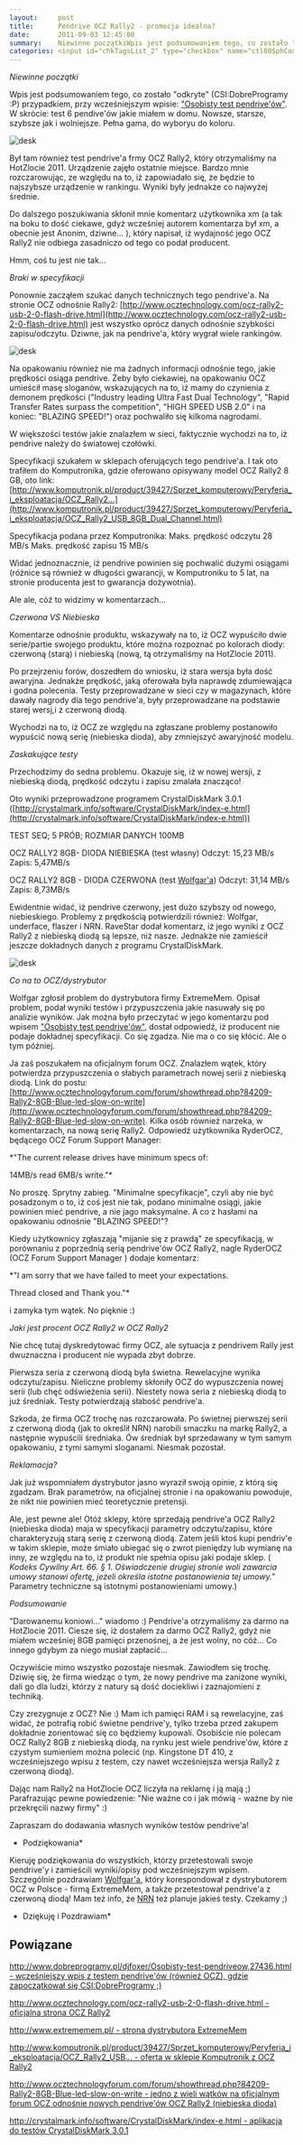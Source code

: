```yaml
---
layout:     post
title:      Pendrive OCZ Rally2 - promocja idealna?
date:       2011-09-03 12:45:00
summary:    Niewinne początkiWpis jest podsumowaniem tego, co zostało "odkryte" (CSI:DobreProgramy :P) przypadkiem, przy wcześniejszym wpisie: "Osobisty test pendrive'ów". W skrócie: test 6 pendive'ów jakie miałem w domu. Nowsze, starsze, szybsze jak i wolniejsze. Pełna gama, do wyboryu do koloru.Był tam równie...
categories: <input id="chkTagsList_2" type="checkbox" name="ctl00$phContentRight$chkTagsList$chkTagsList_2" checked="checked" value="4"><label for="chkTagsList_2">sprzęt</label> <input id="chkTagsList_6" type="checkbox" name="ctl00$phContentRight$chkTagsList$chkTagsList_6" checked="checked" value="64"><label for="chkTagsList_6">porady</label> <input id="chkTagsList_12" type="checkbox" name="ctl00$phContentRight$chkTagsList$chkTagsList_12" checked="checked" value="4096"><label for="chkTagsList_12">inne</label>
---
```




 *Niewinne początki* 

Wpis jest podsumowaniem tego, co zostało "odkryte" (CSI:DobreProgramy :P) przypadkiem, przy wcześniejszym wpisie: ["Osobisty test pendrive'ów"](http://www.dobreprogramy.pl/djfoxer/Osobisty-test-pendriveow,27436.html). W skrócie: test 6 pendive'ów jakie miałem w domu. Nowsze, starsze, szybsze jak i wolniejsze. Pełna gama, do wyboryu do koloru.



![desk](https://raw.githubusercontent.com/djfoxer/djfoxer.github.io/master/_img/2011-9-3-_174_/g_-_608x405_-_-_27567x20110903094522_1.jpg)



Był tam również test pendrive'a frmy OCZ Rally2, który otrzymaliśmy na HotZlocie 2011. Urządzenie zajęło ostatnie miejsce. Bardzo mnie rozczarowując, ze względu na to, iż zapowiadało się, że będzie to najszybsze urządzenie w rankingu. Wyniki były jednakże co najwyżej średnie.

Do dalszego poszukiwania skłonił mnie komentarz użytkownika xm (a tak na boku to dość ciekawe, gdyż wcześniej autorem komentarza był xm, a obecnie jest Anonim, dziwne... ), który napisał, iż wydajność jego OCZ Rally2 nie odbiega zasadniczo od tego co podał producent.

Hmm, coś tu jest nie tak...

 *Braki w specyfikacji* 

Ponownie zacząłem szukać danych technicznych tego pendrive'a. Na stronie OCZ odnośnie Rally2: [http://www.ocztechnology.com/ocz-rally2-usb-2-0-flash-drive.html](http://www.ocztechnology.com/ocz-rally2-usb-2-0-flash-drive.html) jest wszystko oprócz danych odnośnie szybkości zapisu/odczytu. Dziwne, jak na pendrive'a, który wygrał wiele rankingów.



![desk](https://raw.githubusercontent.com/djfoxer/djfoxer.github.io/master/_img/2011-9-3-_174_/g_-_608x405_-_-_27567x20110903094522_2.jpg)



Na opakowaniu również nie ma żadnych informacji odnośnie tego, jakie prędkości osiąga pendrive. Żeby było ciekawiej, na opakowaniu OCZ umieścił masę sloganów, wskazujących na to, iż mamy do czynienia z demonem prędkości ("Industry leading Ultra Fast Dual Technology", "Rapid Transfer Rates surpass the competition", "HIGH SPEED USB 2.0" i na koniec: "BLAZING SPEED!") oraz pochwaliło się kilkoma nagrodami.

W większości testów jakie znalazłem w sieci, faktycznie wychodzi na to, iż pendrive należy do światowej czołówki.

Specyfikacji szukałem w sklepach oferujących tego pendrive'a. I tak oto trafiłem do Komputronika, gdzie oferowano opisywany model OCZ Rally2 8 GB, oto link: [http://www.komputronik.pl/product/39427/Sprzet_komputerowy/Peryferia_i_eksploatacja/OCZ_Rally2...](http://www.komputronik.pl/product/39427/Sprzet_komputerowy/Peryferia_i_eksploatacja/OCZ_Rally2_USB_8GB_Dual_Channel.html)

Specyfikacja podana przez Komputronika:
Maks. prędkość odczytu	28 MB/s
Maks. prędkość zapisu	15 MB/s

Widać jednoznacznie, iż pendrive powinien się pochwalić dużymi osiągami (różnice są również w długości gwarancji, w Komputroniku to 5 lat, na stronie producenta jest to gwarancja dożywotnia).

Ale ale, cóź to widzimy w komentarzach...

 *Czerwona VS Niebieska* 

Komentarze odnośnie produktu, wskazywały na to, iż OCZ wypuściło dwie serie/partie swojego produktu, które można rozpoznać po kolorach diody: czerwoną (starą) i niebieską (nową, tą otrzymaliśmy na HotZlocie 2011).

Po przejrzeniu forów, doszedłem do wniosku, iż stara wersja była dość awaryjna. Jednakże prędkość, jaką oferowała była naprawdę zdumiewająca i godna polecenia. Testy przeprowadzane w sieci czy w magazynach, które dawały nagrody dla tego pendrive'a, były przeprowadzane na podstawie starej wersj,i z czerwoną diodą.

Wychodzi na to, iż OCZ ze względu na zgłaszane problemy postanowiło wypuścić nową serię (niebieska dioda), aby zmniejszyć awaryjność modelu.

 *Zaskakujące testy* 

Przechodzimy do sedna problemu. Okazuje się, iż w nowej wersji, z niebieską diodą, prędkość odczytu i zapisu zmalała znacząco!

Oto wyniki przeprowadzone programem CrystalDiskMark 3.0.1 ([http://crystalmark.info/software/CrystalDiskMark/index-e.html](http://crystalmark.info/software/CrystalDiskMark/index-e.html)) 

TEST SEQ; 5 PRÓB; ROZMIAR DANYCH 100MB

OCZ RALLY2 8GB- DIODA NIEBIESKA (test własny)
Odczyt: 15,23 MB/s
Zapis: 5,47MB/s


OCZ RALLY2 8GB - DIODA CZERWONA (test [Wolfgar'a](http://www.dobreprogramy.pl/78903,Wolfgar,Uzytkownik.html))
Odczyt: 31,14 MB/s
Zapis: 8,73MB/s


Ewidentnie widać, iż pendrive czerwony, jest dużo szybszy od nowego, niebieskiego.
Problemy z prędkością potwierdzili również: Wolfgar, underface, flaszer i NRN.
RaveStar dodał komentarz, iż jego wyniki z OCZ Rally2 z niebieską diodą są lepsze, niż nasze. Jednakże nie zamieścił jeszcze dokładnych danych z programu CrystalDiskMark.



![desk](https://raw.githubusercontent.com/djfoxer/djfoxer.github.io/master/_img/2011-9-3-_174_/g_-_608x405_-_-_27567x20110903122331_3.jpg)

 

 *Co na to OCZ/dystrybutor* 

Wolfgar zgłosił problem do dystrybutora firmy ExtremeMem. Opisał problem, podał wyniki testów i przypuszczenia jakie nasuwały się po analizie wyników. Jak można było przeczytać w jego komentarzu pod wpisem ["Osobisty test pendrive'ów"](http://www.dobreprogramy.pl/djfoxer/Osobisty-test-pendriveow,27436.html), dostał odpowiedź, iż producent nie podaje dokładnej specyfikacji. Co się zgadza. Nie ma o co się kłócić. Ale o tym później.

Ja zaś poszukałem na oficjalnym forum OCZ. Znalazłem wątek, który potwierdza przypuszczenia o słabych parametrach nowej serii z niebieską diodą.
Link do postu: [http://www.ocztechnologyforum.com/forum/showthread.php?84209-Rally2-8GB-Blue-led-slow-on-write](http://www.ocztechnologyforum.com/forum/showthread.php?84209-Rally2-8GB-Blue-led-slow-on-write).
Kilka osób również narzeka, w komentarzach, na nową serię Rally2. Odpowiedź użytkownika RyderOCZ,  będącego OCZ Forum Support Manager:

 *"The current release drives have minimum specs of:

14MB/s read
6MB/s write."* 

No proszę. Sprytny zabieg. "Minimalne specyfikacje", czyli aby nie być posadzonym o to, iż coś jest nie tak, podano minimalne osiągi, jakie powinien mieć pendrive, a nie jago maksymalne. A co z hasłami na opakowaniu odnośnie "BLAZING SPEED!"? 

Kiedy użytkownicy zgłaszają "mijanie się z prawdą" ze specyfikacją, w porównaniu z poprzednią serią pendrive'ów OCZ Rally2, nagle RyderOCZ  (OCZ Forum Support Manager ) dodaje komentarz:

 *"I am sorry that we have failed to meet your expectations.

Thread closed and Thank you."* 

i zamyka tym wątek. No pięknie :)


 *Jaki jest procent OCZ Rally2 w OCZ Rally2* 

Nie chcę tutaj dyskredytować firmy OCZ, ale sytuacja z pendrivem Rally jest dwuznaczna i producent nie wypada zbyt dobrze. 

Pierwsza seria z czerwoną diodą była świetna. Rewelacyjne wynika odczytu/zapisu. Nieliczne problemy skłoniły OCZ do wypuszczenia nowej serii (lub chęć odświeżenia serii). Niestety nowa seria z niebieską diodą to już średniak. Testy potwierdzają słabość pendrive'a.

Szkoda, że firma OCZ trochę nas rozczarowała. Po świetnej pierwszej serii z czerwoną diodą (jak to określił NRN) narobili smaczku na markę Rally2, a następnie wypuścili średniaka. Ów średniak był sprzedawany w tym samym opakowaniu, z tymi samymi sloganami. Niesmak pozostał.

 *Reklamacja?* 

Jak już wspomniałem dystrybutor jasno wyraził swoją opinie, z którą się zgadzam. Brak parametrów, na oficjalnej stronie i na opakowaniu powoduje, że nikt nie powinien mieć teoretycznie pretensji. 

Ale, jest pewne ale! Otóż sklepy, które sprzedają pendrive'a OCZ Rally2 (niebieska dioda) maja w specyfikacji parametry odczytu/zapisu, które charakteryzują starą serię z czerwoną diodą. Zatem jeśli ktoś kupi pendriv'e w takim sklepie, może śmiało ubiegać się o zwrot pieniędzy lub wymianę na inny, ze względu na to, iż produkt nie spełnia opisu jaki podaje sklep.
( *Kodeks Cywilny
Art. 66. 
§ 1.  Oświadczenie drugiej stronie woli zawarcia umowy stanowi ofertę, jeżeli określa istotne postanowienia tej umowy."*  
Parametry techniczne są istotnymi postanowieniami umowy.)

 *Podsumowanie* 

"Darowanemu koniowi..." wiadomo :) Pendrive'a otrzymaliśmy za darmo na HotZlocie 2011.  Ciesze się, iż dostałem za darmo OCZ Rally2, gdyż nie miałem wcześniej 8GB pamięci przenośnej, a że jest wolny, no cóż... Co innego gdybym za niego musiał zapłacić... 

Oczywiście mimo wszystko pozostaje niesmak. Zawiodłem się trochę. Dziwię się, że firma wiedząc o tym, że nowy pendrive ma zaniżone wyniki, dali go dla ludzi, którzy z natury są dość dociekliwi i zaznajomieni z techniką. 

Czy zrezygnuje z OCZ? Nie :) Mam ich pamięci RAM i są rewelacyjne, zaś widać, że potrafią robić świetne pendrive'y, tylko  trzeba przed zakupem dokładnie zorientować się co będziemy kupowali. Osobiście nie polecam OCZ Rally2 8GB z niebieską diodą, na rynku jest wiele pendrive'ów, które z czystym sumieniem można polecić (np. Kingstone DT 410, z wcześniejszego wpisu z testem, czy nawet wcześniejsza wersja Rally2 z czerwoną diodą).

Dając nam Rally2 na HotZlocie OCZ liczyła na reklamę i ją mają ;) Parafrazując pewne powiedzenie:
"Nie ważne co i jak mówią - ważne by nie przekręcili nazwy firmy" :) 

Zapraszam do dodawania własnych wyników testów pendrive'a!

 * Podziękowania* 

Kieruję podziękowania do wszystkich, którzy przetestowali swoje pendrive'y i zamieścili wyniki/opisy pod wcześniejszym wpisem.
Szczególnie pozdrawiam [Wolfgar'a](http://www.dobreprogramy.pl/78903,Wolfgar,Uzytkownik.html), który korespondował z dystrybutorem OCZ w Polsce - firmą ExtremeMem, a także przetestował pendrive'a z czerwoną diodą! Mam też info, że [NRN](http://www.dobreprogramy.pl/nrn) też planuje jakieś testy. Czekamy ;)

 * Dziękuję i Pozdrawiam* 




## Powiązane





[http://www.dobreprogramy.pl/djfoxer/Osobisty-test-pendriveow,27436.html - wcześniejszy wpis z testem pendrive'ów (również OCZ), gdzie zapoczątkował się CSI:DobreProgramy ;)](http://www.dobreprogramy.pl/djfoxer/Osobisty-test-pendriveow,27436.html)

[http://www.ocztechnology.com/ocz-rally2-usb-2-0-flash-drive.html - oficjalna strona OCZ Rally2](http://www.ocztechnology.com/ocz-rally2-usb-2-0-flash-drive.html)

[http://www.extrememem.pl/ - strona dystrybutora ExtremeMem](http://www.extrememem.pl/)

[http://www.komputronik.pl/product/39427/Sprzet_komputerowy/Peryferia_i_eksploatacja/OCZ_Rally2_USB... - oferta w sklepie Komputronik z OCZ Rally2](http://www.komputronik.pl/product/39427/Sprzet_komputerowy/Peryferia_i_eksploatacja/OCZ_Rally2_USB_8GB_Dual_Channel.html)

[http://www.ocztechnologyforum.com/forum/showthread.php?84209-Rally2-8GB-Blue-led-slow-on-write - jedno z wieli wątków na oficjalnym forum OCZ odnośnie nowych pendrive'ów OCZ Rally2 (niebieska dioda)](http://www.ocztechnologyforum.com/forum/showthread.php?84209-Rally2-8GB-Blue-led-slow-on-write)

[http://crystalmark.info/software/CrystalDiskMark/index-e.html - aplikacja do testów CrystalDiskMark 3.0.1 ](http://crystalmark.info/software/CrystalDiskMark/index-e.html)


